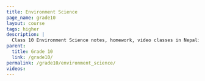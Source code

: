 ```yaml
---
title: Environment Science
page_name: grade10
layout: course
tags: higher
description: |
  Class 10 Environment Science notes, homework, video classes in Nepali language.
parent:
  title: Grade 10
  link: /grade10/
permalink: /grade10/environment_science/
videos:
---
```

